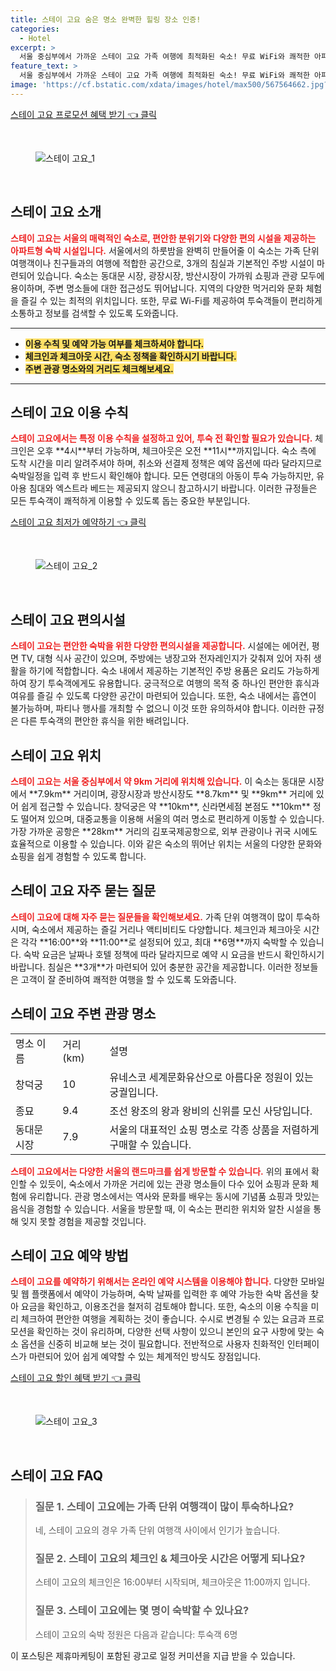 ```yaml
---
title: 스테이 고요 숨은 명소 완벽한 힐링 장소 인증!
categories:
  - Hotel
excerpt: >
  서울 중심부에서 가까운 스테이 고요 가족 여행에 최적화된 숙소! 무료 WiFi와 쾌적한 아파트에서 역사적 명소 탐방을 즐겨보세요. 지금 예약하고 특별한 순간을 만들어보세요!
feature_text: >
  서울 중심부에서 가까운 스테이 고요 가족 여행에 최적화된 숙소! 무료 WiFi와 쾌적한 아파트에서 역사적 명소 탐방을 즐겨보세요. 지금 예약하고 특별한 순간을 만들어보세요!
image: 'https://cf.bstatic.com/xdata/images/hotel/max500/567564662.jpg?k=f23e043d2ba3110c37724e988623ccf55a6a19e61a739bcccf0b4be87a561cd9&o=&hp=1'
---
```


<p><a class="modoo-button" href="https://tinyurl.com/2deuzfll" rel="nofollow noopener">스테이 고요 프로모션 혜택 받기 👈 클릭</a></p><br/>
<figure class="image"><img alt="스테이 고요_1" src="https://cf.bstatic.com/xdata/images/hotel/max1024x768/567564447.jpg?k=a04fc9c7ea1f039c6aa567f5cd0f5e1d4bfcb120833e088cd2afad97d0cc693c&amp;o=&amp;hp=1"/></figure><br/>

<h2 id="스테이_고요_소개">스테이 고요 소개</h2>
<p><b><span style="color: #ee2323;">스테이 고요는 서울의 매력적인 숙소로, 편안한 분위기와 다양한 편의 시설을 제공하는 아파트형 숙박 시설입니다.</span></b> 서울에서의 하룻밤을 완벽히 만들어줄 이 숙소는 가족 단위 여행객이나 친구들과의 여행에 적합한 공간으로, 3개의 침실과 기본적인 주방 시설이 마련되어 있습니다. 숙소는 동대문 시장, 광장시장, 방산시장이 가까워 쇼핑과 관광 모두에 용이하며, 주변 명소들에 대한 접근성도 뛰어납니다. 지역의 다양한 먹거리와 문화 체험을 즐길 수 있는 최적의 위치입니다. 또한, 무료 Wi-Fi를 제공하여 투숙객들이 편리하게 소통하고 정보를 검색할 수 있도록 도와줍니다.</p>
<hr/>
<ul>
<li><b><span style="background-color: #ffe066;">이용 수칙 및 예약 가능 여부를 체크하셔야 합니다.</span></b></li>
<li><b><span style="background-color: #ffe066;">체크인과 체크아웃 시간, 숙소 정책을 확인하시기 바랍니다.</span></b></li>
<li><b><span style="background-color: #ffe066;">주변 관광 명소와의 거리도 체크해보세요.</span></b></li>
</ul>
<hr/>
<h2 id="스테이_고요_이용_수칙">스테이 고요 이용 수칙</h2>
<p><b><span style="color: #ee2323;">스테이 고요에서는 특정 이용 수칙을 설정하고 있어, 투숙 전 확인할 필요가 있습니다.</span></b> 체크인은 오후 **4시**부터 가능하며, 체크아웃은 오전 **11시**까지입니다. 숙소 측에 도착 시간을 미리 알려주셔야 하며, 취소와 선결제 정책은 예약 옵션에 따라 달라지므로 숙박일정을 입력 후 반드시 확인해야 합니다. 모든 연령대의 아동이 투숙 가능하지만, 유아용 침대와 엑스트라 베드는 제공되지 않으니 참고하시기 바랍니다. 이러한 규정들은 모든 투숙객이 쾌적하게 이용할 수 있도록 돕는 중요한 부분입니다.</p>
<p><a class="modoo-button" href="https://tinyurl.com/2deuzfll" rel="nofollow noopener">스테이 고요 최저가 예약하기 👈 클릭</a></p><br/>
<figure class="image"><img alt="스테이 고요_2" src="https://cf.bstatic.com/xdata/images/hotel/max500/567564662.jpg?k=f23e043d2ba3110c37724e988623ccf55a6a19e61a739bcccf0b4be87a561cd9&amp;o=&amp;hp=1"/></figure><br/>
<h2 id="스테이_고요_편의시설">스테이 고요 편의시설</h2>
<p><b><span style="color: #ee2323;">스테이 고요는 편안한 숙박을 위한 다양한 편의시설을 제공합니다.</span></b> 시설에는 에어컨, 평면 TV, 대형 식사 공간이 있으며, 주방에는 냉장고와 전자레인지가 갖춰져 있어 자취 생활을 하기에 적합합니다. 숙소 내에서 제공하는 기본적인 주방 용품은 요리도 가능하게 하여 장기 투숙객에게도 유용합니다. 궁극적으로 여행의 목적 중 하나인 편안한 휴식과 여유를 즐길 수 있도록 다양한 공간이 마련되어 있습니다. 또한, 숙소 내에서는 흡연이 불가능하며, 파티나 행사를 개최할 수 없으니 이것 또한 유의하셔야 합니다. 이러한 규정은 다른 투숙객의 편안한 휴식을 위한 배려입니다.</p>
<h2 id="스테이_고요_위치">스테이 고요 위치</h2>
<p><b><span style="color: #ee2323;">스테이 고요는 서울 중심부에서 약 9km 거리에 위치해 있습니다.</span></b> 이 숙소는 동대문 시장에서 **7.9km** 거리이며, 광장시장과 방산시장도 **8.7km** 및 **9km** 거리에 있어 쉽게 접근할 수 있습니다. 창덕궁은 약 **10km**, 신라면세점 본점도 **10km** 정도 떨어져 있으며, 대중교통을 이용해 서울의 여러 명소로 편리하게 이동할 수 있습니다. 가장 가까운 공항은 **28km** 거리의 김포국제공항으로, 외부 관광이나 귀국 시에도 효율적으로 이용할 수 있습니다. 이와 같은 숙소의 뛰어난 위치는 서울의 다양한 문화와 쇼핑을 쉽게 경험할 수 있도록 합니다.</p>
<h2 id="스테이_고요_FAQ">스테이 고요 자주 묻는 질문</h2>
<p><b><span style="color: #ee2323;">스테이 고요에 대해 자주 묻는 질문들을 확인해보세요.</span></b> 가족 단위 여행객이 많이 투숙하시며, 숙소에서 제공하는 즐길 거리나 액티비티도 다양합니다. 체크인과 체크아웃 시간은 각각 **16:00**와 **11:00**로 설정되어 있고, 최대 **6명**까지 숙박할 수 있습니다. 숙박 요금은 날짜나 호텔 정책에 따라 달라지므로 예약 시 요금을 반드시 확인하시기 바랍니다. 침실은 **3개**가 마련되어 있어 충분한 공간을 제공합니다. 이러한 정보들은 고객이 잘 준비하여 쾌적한 여행을 할 수 있도록 도와줍니다.</p>
<h2 id="스테이_고요_주변관광">스테이 고요 주변 관광 명소</h2>
<table>
<tr>
<td>명소 이름</td>
<td>거리 (km)</td>
<td>설명</td>
</tr>
<tr>
<td>창덕궁</td>
<td>10</td>
<td>유네스코 세계문화유산으로 아름다운 정원이 있는 궁궐입니다.</td>
</tr>
<tr>
<td>종묘</td>
<td>9.4</td>
<td>조선 왕조의 왕과 왕비의 신위를 모신 사당입니다.</td>
</tr>
<tr>
<td>동대문 시장</td>
<td>7.9</td>
<td>서울의 대표적인 쇼핑 명소로 각종 상품을 저렴하게 구매할 수 있습니다.</td>
</tr>
</table>
<p><b><span style="color: #ee2323;">스테이 고요에서는 다양한 서울의 랜드마크를 쉽게 방문할 수 있습니다.</span></b> 위의 표에서 확인할 수 있듯이, 숙소에서 가까운 거리에 있는 관광 명소들이 다수 있어 쇼핑과 문화 체험에 유리합니다. 관광 명소에서는 역사와 문화를 배우는 동시에 기념품 쇼핑과 맛있는 음식을 경험할 수 있습니다. 서울을 방문할 때, 이 숙소는 편리한 위치와 알찬 시설을 통해 잊지 못할 경험을 제공할 것입니다.</p>
<h2 id="스테이_고요_예약">스테이 고요 예약 방법</h2>
<p><b><span style="color: #ee2323;">스테이 고요를 예약하기 위해서는 온라인 예약 시스템을 이용해야 합니다.</span></b> 다양한 모바일 및 웹 플랫폼에서 예약이 가능하며, 숙박 날짜를 입력한 후 예약 가능한 숙박 옵션을 찾아 요금을 확인하고, 이용조건을 철저히 검토해야 합니다. 또한, 숙소의 이용 수칙을 미리 체크하여 편안한 여행을 계획하는 것이 좋습니다. 수시로 변경될 수 있는 요금과 프로모션을 확인하는 것이 유리하며, 다양한 선택 사항이 있으니 본인의 요구 사항에 맞는 숙소 옵션을 신중히 비교해 보는 것이 필요합니다. 전반적으로 사용자 친화적인 인터페이스가 마련되어 있어 쉽게 예약할 수 있는 체계적인 방식도 장점입니다.</p>

<p><a class="modoo-button" href="https://tinyurl.com/2deuzfll" rel="nofollow noopener">스테이 고요 할인 혜택 받기 👈 클릭</a></p><br>

<figure class="image"><img src="https://cf.bstatic.com/xdata/images/hotel/max500/567564617.jpg?k=5bbc1f7b519cda86f981f4d542cb587d0741917bbe3512f33f7bcc775daf7865&o=&hp=1" alt="스테이 고요_3"></figure><br>
<h2 id="스테이 고요_FAQ">스테이 고요 FAQ</h2>
<div itemscope="" itemtype="https://schema.org/FAQPage"> <blockquote> <div itemscope="" itemprop="mainEntity" itemtype="https://schema.org/Question"> <h3 id="질문_1" itemprop="name">질문 1. 스테이 고요에는 가족 단위 여행객이 많이 투숙하나요?</h3> <div itemscope="" itemprop="acceptedAnswer" itemtype="https://schema.org/Answer"> <span itemprop="text"> <p>네, 스테이 고요의 경우 가족 단위 여행객 사이에서 인기가 높습니다.</p> </span> </div> </div> <div itemscope="" itemprop="mainEntity" itemtype="https://schema.org/Question"> <h3 id="질문_2" itemprop="name">질문 2. 스테이 고요의 체크인 & 체크아웃 시간은 어떻게 되나요?</h3> <div itemscope="" itemprop="acceptedAnswer" itemtype="https://schema.org/Answer"> <span itemprop="text"> <p>스테이 고요의 체크인은 16:00부터 시작되며, 체크아웃은 11:00까지 입니다.</p> </span> </div> </div> <div itemscope="" itemprop="mainEntity" itemtype="https://schema.org/Question"> <h3 id="질문_3" itemprop="name">질문 3. 스테이 고요에는 몇 명이 숙박할 수 있나요?</h3> <div itemscope="" itemprop="acceptedAnswer" itemtype="https://schema.org/Answer"> <span itemprop="text"> <p>스테이 고요의 숙박 정원은 다음과 같습니다: 투숙객 6명</p> </span> </div> </div> </blockquote> </div><p>이 포스팅은 제휴마케팅이 포함된 광고로 일정 커미션을 지급 받을 수 있습니다.</p>

